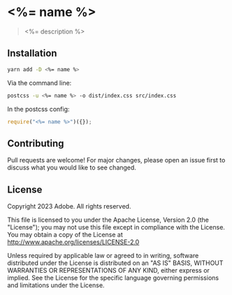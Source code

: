 # <%= name %>

> <%= description %>

## Installation

```sh
yarn add -D <%= name %>
```

Via the command line:

```sh
postcss -u <%= name %> -o dist/index.css src/index.css
```

In the postcss config:

```js
require("<%= name %>")({});
```

## Contributing

Pull requests are welcome! For major changes, please open an issue first to discuss what you would like to see changed.

## License

Copyright 2023 Adobe. All rights reserved.

This file is licensed to you under the Apache License, Version 2.0 (the "License");
you may not use this file except in compliance with the License. You may obtain a copy
of the License at <http://www.apache.org/licenses/LICENSE-2.0>

Unless required by applicable law or agreed to in writing, software distributed under
the License is distributed on an "AS IS" BASIS, WITHOUT WARRANTIES OR REPRESENTATIONS
OF ANY KIND, either express or implied. See the License for the specific language
governing permissions and limitations under the License.
